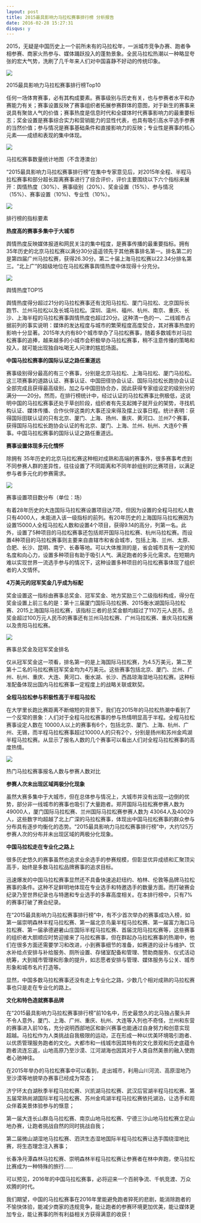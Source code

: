 ```yaml
---
layout: post
title: 2015最具影响力马拉松赛事排行榜 分析报告
date: 2016-02-28 15:27:31
disqus: y
---
```


2015，无疑是中国历史上一个前所未有的马拉松年，一派城市竞争办赛、跑者争相参赛、商家火热参与、媒体踊跃投入的蓬勃景象。全民马拉松热潮以一种略显夸张的宏大气势，洗刷了几千年来人们对中国喜静不好动的传统印象。

<img src="/images/malasong/1.jpg">

2015最具影响力马拉松赛事排行榜Top10

任何一场体育赛事，必有其构成要素。赛事级别与历史有关，也与参赛者水平和办赛能力有关；赛事设置反映了赛事组织者拓展参赛群体的意图，对于新生的赛事来说具有聚敛人气的价值；赛事热度是信息时代和全媒体时代赛事影响力的最重要标志；奖金设置是赛事综合实力和营销能力的显性代表，也具有吸引高水平选手参赛的当然价值；参与情况是赛事基础条件和直接影响力的反映；专业性是赛事的核心元素——成绩和表现的集中体现。

<img src="/images/malasong/2.jpg">

马拉松赛事数量统计地图（不含港澳台）

“2015最具影响力马拉松赛事排行榜”在集中专家意见后，对2015年全程、半程马拉松赛事和部分超长距离赛事进行了综合评价，评价主要围绕以下六个指标来展开：舆情热度（30%）、赛事级别（20%）、奖金设置（15%）、参与情况（15%）、赛事设置（10%)、专业性（10%）。

<img src="/images/malasong/3.jpg">

排行榜的指标要素

**热度高的赛事多集中于大城市**

舆情热度反映媒体报道和网民关注的集中程度，是赛事传播的最重要指标。拥有35年历史的北京马拉松赛以满分30分遥遥领先于其他赛事排名第一。排名第二的是第四届广州马拉松赛，获得26.30分。第二十届上海马拉松赛以22.34分排名第三。“北上广”的超级地位在马拉松赛事舆情热度中体现得十分充分。

<img src="/images/malasong/4.jpg">

舆情热度TOP15

舆情热度得分超过21分的马拉松赛事还有沈阳马拉松、厦门马拉松、北京国际长跑节、兰州马拉松以及长城马拉松。深圳、温州、福州、杭州、南京、重庆、长沙、上海半程的马拉松赛事舆情热度也超过20分。这种清一色的一、二线城市占据前列的事实说明：媒体的发达程度与城市的繁荣程度高度契合，其对赛事热度的影响十分显著。2015年大约有80个城市举办了马拉松赛事，随着多数城市对马拉松赛事的追捧，越来越多的小城市会积极举办马拉松赛事，稍不注意传播的策略和投入，就可能出现独自吆喝无人问津的尴尬场面。

**中国马拉松赛事的国际认证之路任重道远**

赛事级别得分最高的有三个赛事，分别是北京马拉松、上海马拉松、厦门马拉松。这三项赛事的道路认证、赛事认证、中国田径协会认证、国际马拉松长跑协会认证全部完成且获得最高级别，加之与中国田协合办，因此获得专家组设定的级别分的满分——20分。然而，在排行榜统计中，经过认证的马拉松赛事比例极低，这说明中国的马拉松赛事还处于草创阶段，组织者有先支起摊子就开业的架势，寻找机构认证、媒体传播、合作伙伴这类的大事还没来得及摆上议事日程。统计表明：获得国际田联认证的只有北京、厦门、上海、扬州、重庆、黄河口、兰州7个赛事，获得国际马拉松长跑协会认证的有北京、厦门、上海、兰州、杭州、大连6个赛事。中国马拉松赛事的国际认证之路任重道远。

**赛事设置体现多元化情怀**

除拥有 35年历史的北京马拉松赛这种相对成熟和高端的赛事外，很多赛事考虑到不同参赛人群的差异性，往往设置了不同距离和不同年龄组别的比赛项目，以满足参与者多元化的参赛需求。

<img src="/images/malasong/5.jpg">

赛事设置项目数分布（单位：场）

有着28年历史的大连国际马拉松赛设置项目达7项，但因为设置的全程马拉松人数只有4000人，未能进入该一级指标的前列。有20年历史的上海国际马拉松赛因为设置15000人全程马拉松人数和设置4个项目，获得9.14的高分，列第一名。此外，设置了5种项目的马拉松赛事还包括郑开国际马拉松赛、杭州马拉松赛。而设置4种项目的马拉松赛事则主要来自直辖市和省会城市，包括上海、兰州、太原、合肥、长沙、昆明、南宁、长春等地。可以大体推测的是，省会城市具有一定的知名度和向心力，设置多种项目有助于吸引人气、满足跑者的多元化需求。在短期内难以实现世界一流选手参与的情况下，这种设置多种项目的马拉松赛事体现了组织者的人文情怀。

**4万美元的冠军奖金几乎成为标配**

奖金设置这一指标由赛事总奖金、冠军奖金、地方奖励三个二级指标构成，得分在奖金设置上前三名的是：第十三届厦门国际马拉松赛、2015衡水湖国际马拉松赛、2015上海国际马拉松赛，该指标三者的总奖金额均超过了110万元人民币。总奖金超过100万元人民币的赛事还有兰州马拉松赛、广州马拉松赛、重庆马拉松赛以及贵阳马拉松赛。

<img src="/images/malasong/6.jpg">

赛事总奖金及冠军奖金排名

仅从冠军奖金这一项看，排名第一的是上海国际马拉松赛，为4.5万美元，第二至第十二名的马拉松赛冠军奖金均为4万美元。这些赛事包括北京、厦门、兰州、广州、杭州、重庆、大连、黄河口、衡水湖、长沙、西昌琼海湿地马拉松赛。这种标准配备体现出国内马拉松赛事一定程度上的战略关联或默契。

**全程马拉松参与积极性高于半程马拉松**

在大学里长跑比赛距离不断缩短的背景下，我们在2015年的马拉松热潮中看到了一个反常的景象：人们对于全程马拉松赛事的参与热情明显高于半程。全程马拉松赛事设定人数在 10000人以上的赛事有6个，包括北京、厦门、上海、杭州、广州、无锡，而半程马拉松赛事超过10000人的只有2个，分别是扬州和苏州金鸡湖半程马拉松赛。从显示了报名人数的几个赛事可以看出人们对全程马拉松赛事的高度热情。

<img src="/images/malasong/7.jpg">

热门马拉松赛事报名人数与参赛人数对比

**参赛人次未出现区域两极分化现象**

虽然大赛多集中于大城市，但在总体参与情况上，大城市并没有出现一边倒的优势，部分非一线城市的赛事也吸引了大量跑者。郑开国际马拉松赛参赛人数为49000人，厦门国际马拉松赛、兰州国际马拉松赛参赛人数为 43064人及40029人，这些数字均超越了北上广深的马拉松赛事，体现出中国马拉松赛事的群众参与分布具有逐步均衡化的态势。“2015最具影响力马拉松赛事排行榜”中，大约125万参赛人次的分布并未出现区域的两极分化现象。

**中国马拉松走在专业化之路上**

很多历史悠久的赛事虽然也追求业余选手的参赛规模，但彰显优异成绩和汇聚顶尖高手，始终是多数马拉松品牌赛事的追求目标。

迅速爆发的中国马拉松赛事显然还不具备快速追赶纽约、柏林、伦敦等品牌马拉松赛事的条件。这种不足鲜明地体现在专业选手和特邀选手的数量方面。而打破赛会纪录乃至世界纪录也与特邀和专业选手的多寡高度相关。在本排行榜中，只有7%的赛事打破了赛会纪录。

在“2015最具影响力马拉松赛事排行榜”中，有不少首次举办的赛事成功入榜，如第一届崇明森林半程马拉松赛、第一届北京鸟巢半程马拉松赛、第一届富力海口马拉松赛、第一届承德避暑山庄国际半程马拉松赛、首届沈阳马拉松赛等，这些赛事的组织者大胆顺应时势迎接来了马拉松赛事，但在群起办马拉松赛事的热潮中，他们在很多方面还需要学习和改进，小到赛事细节的准备，如赛道的设计与维护、饮水补给点安排与补给服务、厕所设置、存储室配备和管理、赞助商服务、仪式活动统筹，大到城市管理和形象的提升，如志愿者安排与管理、媒体服务与公关、城市形象和城市名片打造等。

显然，中国多数马拉松赛事还没有走上专业化之路，少数几个相对成熟的马拉松赛事也只是走在专业化的路上。

**文化和特色造就赛事品牌**

在“2015最具影响力马拉松赛事排行榜”前10名中，历史最悠久的北马独占鳌头并不令人意外，厦门、上海、广州、重庆、杭州、大连等入列也不奇怪，兰州和东营的赛事进入前10名，充分说明西部地区和新兴赛事也能通过自身努力和创意实现超越。马拉松作为人类挑战自我极限的运动，正在形成一种以优美环境吸引跑者、以优质管理服务跑者的文化。大都市和一线城市因其特有的文化景观和历史底蕴令跑者流连忘返，山地高原乃至沙漠、江河湖海也因其对于人类自然美景的融入使跑者心驰神往。

在2015年举办的马拉松赛事中可以看到，走出城市，利用山川河流、高原湿地乃至沙漠等地貌举办赛事已经成为常态；

济宁环太白湖秋季半程马拉松赛、兴凯湖马拉松赛、武汉后官湖半程马拉松赛、第五届常熟尚湖国际半程马拉松赛、苏州金鸡湖半程马拉松赛依托湖泊，让选手和观众伴着美景体验参与的惬意；

第一届大连长山群岛马拉松赛、南京山地马拉松赛、宁德三沙山地马拉松赛立足山地办赛，让跑者挑战自然的同时挑战自我；

第二届微山湖湿地马拉松赛、泗洪生态湿地国际半程马拉松赛让选手围绕湿地比赛，将生态理念注入赛事；

长春净月潭森林马拉松赛、崇明森林半程马拉松赛让参赛者在林中奔跑，使马拉松比赛成为一种特殊的旅行……

可以预见，2016年的中国马拉松赛事，必将迎来一个百舸争流、千帆竞渡、万众欢腾的时代。

我们期望，中国的马拉松赛事在2016年里能避免跑者猝死的悲剧，能消除跑者的不愉快体验，能减少商家的违规竞争，能让跑者的参赛环境更加优美，能让媒体更加专业，能让赛事的所有利益相关方获得满意的收获！